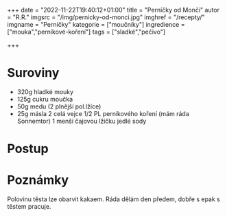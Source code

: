
+++
date = "2022-11-22T19:40:12+01:00"
title = "Perníčky od Monči"
autor = "R.R."
imgsrc = "/img/pernicky-od-monci.jpg"
imghref = "/recepty/"
imgname = "Perníčky"
kategorie = ["moučníky"]
ingredience = ["mouka","perníkové-koření"]
tags = ["sladké","pečivo"]

+++

# Suroviny
- 320g hladké mouky
- 125g cukru moučka
- 50g medu (2 plnější pol.lžíce)
- 25g másla
2 celá vejce
1/2 PL perníkového koření (mám ráda Sonnemtor)
1 menší čajovou lžičku jedlé sody



# Postup

# Poznámky
Polovinu těsta lze obarvit kakaem. Ráda dělám den předem, dobře s epak s těstem pracuje.